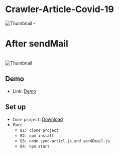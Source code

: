 # Crawler-Article-Covid-19
![Thumbnail](https://i.imgur.com/Ji7Qw4r.png)
-<h1> After sendMail </h1></br>
![Thumbnail](https://i.imgur.com/KbtqwcM.png)

## Demo

- Link: [Demo](https://crawler-article-covid-19.herokuapp.com/)

## Set up
-  `Cone project:`[Download](https://github.com/tdt-hai/Crawler-Article-Covid-19.git)
- Run: 
    - `B1: clone project ` 
    - `B2: npm install`
    - `B3: node sync-articl.js and sendEmail.js `
    - `B4: npm start`
